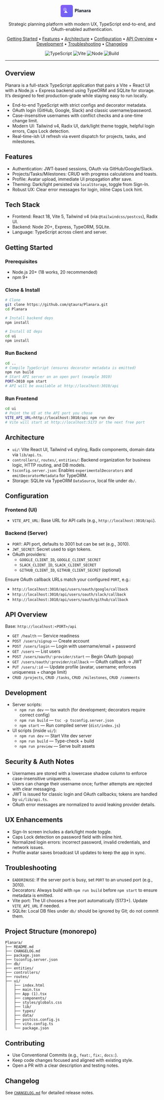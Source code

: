 <p align="center">
  <a href="https://github.com/qtaura/Planara" aria-label="Planara">
    <!-- Inline SVG logo to keep README self-contained -->
    <svg width="140" height="40" viewBox="0 0 700 200" xmlns="http://www.w3.org/2000/svg" role="img" aria-label="Planara logo">
      <defs>
        <linearGradient id="g" x1="0%" y1="0%" x2="100%" y2="100%">
          <stop offset="0%" stop-color="#8b5cf6"/>
          <stop offset="100%" stop-color="#6366f1"/>
        </linearGradient>
      </defs>
      <rect rx="28" ry="28" x="0" y="0" width="200" height="200" fill="url(#g)"/>
      <circle cx="70" cy="75" r="30" fill="white" opacity="0.3"/>
      <path d="M55 130 L115 130 L85 90 Z" fill="#fff" opacity="0.9"/>
      <text x="230" y="120" font-family="Inter, system-ui, -apple-system, Segoe UI, Roboto" font-size="72" font-weight="700" fill="#111827">Planara</text>
    </svg>
  </a>
</p>

<p align="center">
  Strategic planning platform with modern UX, TypeScript end-to-end, and OAuth-enabled authentication.
</p>

<p align="center">
  <a href="#getting-started">Getting Started</a> •
  <a href="#features">Features</a> •
  <a href="#architecture">Architecture</a> •
  <a href="#configuration">Configuration</a> •
  <a href="#api-overview">API Overview</a> •
  <a href="#development">Development</a> •
  <a href="#troubleshooting">Troubleshooting</a> •
  <a href="#changelog">Changelog</a>
</p>

<p align="center">
  <img alt="TypeScript" src="https://img.shields.io/badge/TypeScript-5.x-3178C6?logo=typescript&logoColor=white"/>
  <img alt="Vite" src="https://img.shields.io/badge/Vite-5.x-646CFF?logo=vite&logoColor=white"/>
  <img alt="Node" src="https://img.shields.io/badge/Node-20+-339933?logo=node.js&logoColor=white"/>
  <img alt="Build" src="https://img.shields.io/badge/Build-tsc%20%F0%9F%94%A7-blue"/>
</p>

---

## Overview
Planara is a full-stack TypeScript application that pairs a Vite + React UI with a Node.js + Express backend using TypeORM and SQLite for storage. It’s designed to feel production-grade while staying easy to run locally.

- End-to-end TypeScript with strict configs and decorator metadata.
- OAuth login (GitHub, Google, Slack) and classic username/password.
- Case-insensitive usernames with conflict checks and a one-time change limit.
- Modern UI: Tailwind v4, Radix UI, dark/light theme toggle, helpful login errors, Caps Lock detection.
- Real-time-ish UI refresh via event dispatch for projects, tasks, and milestones.

## Features
- Authentication: JWT-based sessions, OAuth via GitHub/Google/Slack.
- Projects/Tasks/Milestones: CRUD with progress calculations and toasts.
- Profile: Avatar upload, immediate UI propagation after save.
- Theming: Dark/light persisted via `localStorage`, toggle from Sign-In.
- Robust UX: Clear error messages for login, inline Caps Lock hint.

## Tech Stack
- Frontend: React 18, Vite 5, Tailwind v4 (via `@tailwindcss/postcss`), Radix UI.
- Backend: Node 20+, Express, TypeORM, SQLite.
- Language: TypeScript across client and server.

## Getting Started
### Prerequisites
- Node.js 20+ (18 works, 20 recommended)
- npm 9+

### Clone & Install
```bash
# Clone
git clone https://github.com/qtaura/Planara.git
cd Planara

# Install backend deps
npm install

# Install UI deps
cd ui
npm install
```

### Run Backend
```bash
cd ..
# Compile TypeScript (ensures decorator metadata is emitted)
npm run build
# Start API server on an open port (example 3010)
PORT=3010 npm start
# API will be available at http://localhost:3010/api
```

### Run Frontend
```bash
cd ui
# Point the UI at the API port you chose
VITE_API_URL=http://localhost:3010/api npm run dev
# Vite will start at http://localhost:5173 or the next free port
```

## Architecture
- `ui/`: Vite React UI, Tailwind v4 styling, Radix components, domain data via `lib/api.ts`.
- `controllers/`, `routes/`, `entities/`: Backend organization for business logic, HTTP routing, and DB models.
- `tsconfig.server.json`: Enables `experimentalDecorators` and `emitDecoratorMetadata` for TypeORM.
- Storage: SQLite via TypeORM `DataSource`, local file under `db/`.

## Configuration
### Frontend (UI)
- `VITE_API_URL`: Base URL for API calls (e.g., `http://localhost:3010/api`).

### Backend (Server)
- `PORT`: API port, defaults to 3001 but can be set (e.g., 3010).
- `JWT_SECRET`: Secret used to sign tokens.
- OAuth providers:
  - `GOOGLE_CLIENT_ID`, `GOOGLE_CLIENT_SECRET`
  - `SLACK_CLIENT_ID`, `SLACK_CLIENT_SECRET`
  - `GITHUB_CLIENT_ID`, `GITHUB_CLIENT_SECRET` (optional)

Ensure OAuth callback URLs match your configured `PORT`, e.g.:
- `http://localhost:3010/api/users/oauth/google/callback`
- `http://localhost:3010/api/users/oauth/slack/callback`
- `http://localhost:3010/api/users/oauth/github/callback`

## API Overview
Base: `http://localhost:<PORT>/api`

- `GET /health` — Service readiness
- `POST /users/signup` — Create account
- `POST /users/login` — Login with username/email + password
- `GET /users` — List users
- `POST /users/oauth/:provider/start` — Begin OAuth (popup)
- `GET /users/oauth/:provider/callback` — OAuth callback → JWT
- `PUT /users/:id` — Update profile (avatar, username; enforces uniqueness + change limit)
- `CRUD /projects`, `CRUD /tasks`, `CRUD /milestones`, `CRUD /comments`

## Development
- Server scripts:
  - `npm run dev` — tsx watch (for development; decorators require correct config)
  - `npm run build` — `tsc -p tsconfig.server.json`
  - `npm start` — Run compiled server (`dist/index.js`)
- UI scripts (inside `ui/`):
  - `npm run dev` — Start Vite dev server
  - `npm run build` — Type-check + build
  - `npm run preview` — Serve built assets

## Security & Auth Notes
- Usernames are stored with a lowercase shadow column to enforce case-insensitive uniqueness.
- Users can change their username once; further attempts are rejected with clear messaging.
- JWT is issued for classic login and OAuth callbacks; tokens are handled by `ui/lib/api.ts`.
- OAuth error messages are normalized to avoid leaking provider details.

## UX Enhancements
- Sign-In screen includes a dark/light mode toggle.
- Caps Lock detection on password field with inline hint.
- Normalized login errors: incorrect password, invalid credentials, and network issues.
- Profile avatar saves broadcast UI updates to keep the app in sync.

## Troubleshooting
- `EADDRINUSE`: If the server port is busy, set `PORT` to an unused port (e.g., 3010).
- Decorators: Always build with `npm run build` before `npm start` to ensure metadata is emitted.
- Vite port: The UI chooses a free port automatically (5173+). Update `VITE_API_URL` if needed.
- SQLite: Local DB files under `db/` should be ignored by Git; do not commit them.

## Project Structure (monorepo)
```
Planara/
├── README.md
├── CHANGELOG.md
├── package.json
├── tsconfig.server.json
├── db/
├── entities/
├── controllers/
├── routes/
├── ui/
│   ├── index.html
│   ├── main.tsx
│   ├── App (1).tsx
│   ├── components/
│   ├── styles/globals.css
│   ├── lib/
│   ├── types/
│   ├── data/
│   ├── postcss.config.js
│   ├── vite.config.ts
│   └── package.json
```

## Contributing
- Use Conventional Commits (e.g., `feat:`, `fix:`, `docs:`).
- Keep code changes focused and aligned with existing style.
- Open a PR with a clear description and testing notes.

## Changelog
See [`CHANGELOG.md`](./CHANGELOG.md) for detailed release notes.